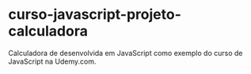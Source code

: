 # curso-javascript-projeto-calculadora
Calculadora de desenvolvida em JavaScript como exemplo do curso de JavaScript na Udemy.com.
